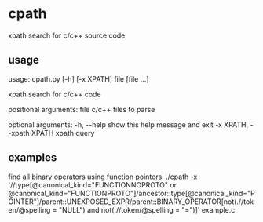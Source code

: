 cpath
=====

xpath search for c/c++ source code

usage
-----
usage: cpath.py [-h] [-x XPATH] file [file ...]

xpath search for c/c++ code

positional arguments:
  file                  c/c++ files to parse

optional arguments:
  -h, --help            show this help message and exit
  -x XPATH, --xpath XPATH
                        xpath query

examples
--------

find all binary operators using function pointers:
./cpath  -x '//type[@canonical_kind="FUNCTIONNOPROTO" or @canonical_kind="FUNCTIONPROTO"]/ancestor::type[@canonical_kind="POINTER"]/parent::UNEXPOSED_EXPR/parent::BINARY_OPERATOR[not(.//token/@spelling = "NULL") and not(.//token/@spelling = "=")]' example.c

